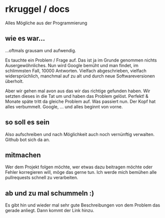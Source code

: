 # rkruggel / docs
Alles Mögliche aus der Programmierung

## wie es war...
...oftmals grausam und aufwendig.

Es tauchte ein Problem / Frage auf. Das ist ja im Grunde genommen nichts 
Ausergewöhnliches. Nun wird Google bemüht und man findet, im schlimmsten 
Fall, 10000 Antworten. Vielfach abgeschrieben, vielfach widersprüchlich, 
manchmal auf zu alt und durch neue Softwareversionen überholt. 

Aber wir gehen mal avon aus das wir das richtige gefunden haben. Wir 
setzten dieses in die Tat um und haben das Problem gelöst. Perfekt! & 
Monate späte tritt da gleiche Problem auf. Was passiert nun. Der Kopf 
hat alles verbummelt. Google, … und alles beginnt von vorne.

## so soll es sein
Also aufschreiben und nach Möglichkeit auch noch vernünftig verwalten. 
Github bot sich da an. 

## mitmachen
Wer dem Projekt folgen möchte, wer etwas dazu beitragen möchte oder 
Fehler korregieren will, möge das gerne tun. Ich werde mich bemühen 
alle pullrequests schnell zu verarbeiten.

## ab und zu mal schummeln :)
Es gibt hin und wieder mal sehr gute Beschreibungen von dem Problem das 
gerade anliegt. Dann kommt der Link hinzu. 

